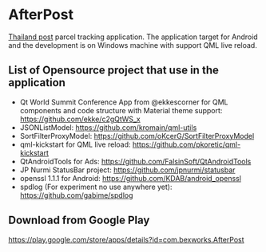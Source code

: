 # AfterPost
[Thailand post](https://www.thailandpost.co.th/th/index/) parcel tracking application.
The application target for Android and the development is on Windows machine with support QML live reload.


## List of Opensource project that use in the application
- Qt World Summit Conference App from @ekkescorner for QML components and code structure with Material theme support: https://github.com/ekke/c2gQtWS_x
- JSONListModel: https://github.com/kromain/qml-utils
- SortFilterProxyModel: https://github.com/oKcerG/SortFilterProxyModel
- qml-kickstart for QML live reload: https://github.com/pkoretic/qml-kickstart
- QtAndroidTools for Ads: https://github.com/FalsinSoft/QtAndroidTools
- JP Nurmi StatusBar project: https://github.com/jpnurmi/statusbar
- openssl 1.1.1 for Android: https://github.com/KDAB/android_openssl
- spdlog (For experiment no use anywhere yet): https://github.com/gabime/spdlog


## Download from Google Play
https://play.google.com/store/apps/details?id=com.bexworks.AfterPost
